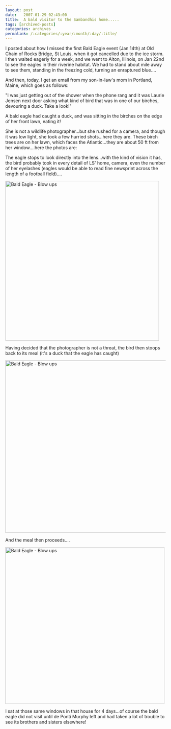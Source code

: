 ```yaml
---
layout: post
date:	2007-01-29 02:43:00
title:  A bald visitor to the Sambandhis home.....
tags: [archived-posts]
categories: archives
permalink: /:categories/:year/:month/:day/:title/
---
```

I posted about how I missed the first Bald Eagle event (Jan 14th) at Old Chain of Rocks Bridge, St Louis, when it got cancelled due to the ice storm. I then waited eagerly for a week, and we went to Alton, Illinois, on Jan 22nd to see the eagles in their riverine habitat. We had to stand about mile away to see them, standing in the freezing cold, turning an enraptured blue....

And then, today, I get an email from my son-in-law's mom in Portland, Maine, which goes as follows:

"I was just getting out of the shower when the phone rang and it was
Laurie Jensen next door asking what kind of bird that was in one of
our birches, devouring a duck.  Take a look!"

A bald eagle had caught a duck, and was sitting in the birches on the edge of her front lawn, eating it! 

She is not a wildlife photographer...but she rushed for a camera, and though it was low light, she took a few hurried shots...here they are. These birch trees are on her lawn, which faces the Atlantic...they are about 50 ft from her window....here the photos are:


The eagle  stops to look directly into the lens...with the kind of vision  it  has, the bird probably took in every detail of LS' home, camera, even the number of her eyelashes (eagles would be able to read fine newsprint across the length of a football field)....


<a href="http://www.flickr.com/photos/96476944@N00/371804460/" title="Photo Sharing"><img src="http://farm1.static.flickr.com/156/371804460_fc3004d07c.jpg" width="483" height="500" alt="Bald Eagle - Blow ups" /></a>

Having decided that the photographer is not a threat, the bird then stoops back to its meal (it's a duck that the eagle has caught)


<a href="http://www.flickr.com/photos/96476944@N00/371804447/" title="Photo Sharing"><img src="http://farm1.static.flickr.com/141/371804447_90955fd0ff_o.jpg" width="537" height="540" alt="Bald Eagle - Blow ups" /></a>

And the meal then proceeds....

<a href="http://www.flickr.com/photos/96476944@N00/371804434/" title="Photo Sharing"><img src="http://farm1.static.flickr.com/184/371804434_b947556324.jpg" width="500" height="491" alt="Bald Eagle - Blow ups" /></a>



I sat at those same windows in that house for 4 days...of course the bald eagle did not visit until de Ponti Murphy left and had taken a lot of trouble to see its brothers and sisters elsewhere!
